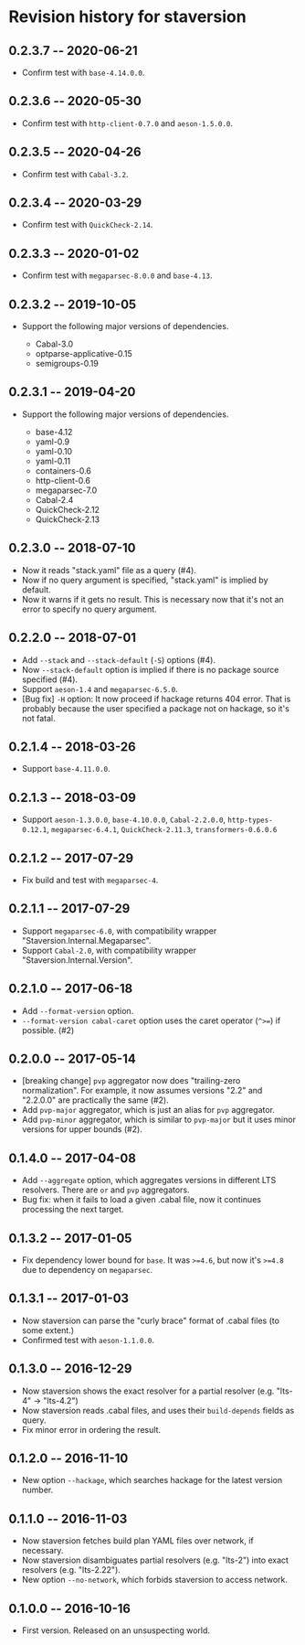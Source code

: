 # Revision history for staversion

## 0.2.3.7  -- 2020-06-21

* Confirm test with `base-4.14.0.0`.

## 0.2.3.6  -- 2020-05-30

* Confirm test with `http-client-0.7.0` and `aeson-1.5.0.0`.

## 0.2.3.5  -- 2020-04-26

* Confirm test with `Cabal-3.2`.

## 0.2.3.4  -- 2020-03-29

* Confirm test with `QuickCheck-2.14`.

## 0.2.3.3  -- 2020-01-02

* Confirm test with `megaparsec-8.0.0` and `base-4.13`.

## 0.2.3.2  -- 2019-10-05

* Support the following major versions of dependencies.

    * Cabal-3.0
    * optparse-applicative-0.15
    * semigroups-0.19

## 0.2.3.1  -- 2019-04-20

* Support the following major versions of dependencies.

    * base-4.12
    * yaml-0.9
    * yaml-0.10
    * yaml-0.11
    * containers-0.6
    * http-client-0.6
    * megaparsec-7.0
    * Cabal-2.4
    * QuickCheck-2.12
    * QuickCheck-2.13


## 0.2.3.0  -- 2018-07-10

* Now it reads "stack.yaml" file as a query (#4).
* Now if no query argument is specified, "stack.yaml" is implied by default.
* Now it warns if it gets no result. This is necessary now that it's
  not an error to specify no query argument.


## 0.2.2.0  -- 2018-07-01

* Add `--stack` and `--stack-default` (`-S`) options (#4).
* Now `--stack-default` option is implied if there is no package source specified (#4).
* Support `aeson-1.4` and `megaparsec-6.5.0`.
* [Bug fix] `-H` option: It now proceed if hackage returns 404
  error. That is probably because the user specified a package not on
  hackage, so it's not fatal.

## 0.2.1.4  -- 2018-03-26

* Support `base-4.11.0.0`.


## 0.2.1.3  -- 2018-03-09

* Support `aeson-1.3.0.0`, `base-4.10.0.0`, `Cabal-2.2.0.0`,
  `http-types-0.12.1`, `megaparsec-6.4.1`, `QuickCheck-2.11.3`,
  `transformers-0.6.0.6`


## 0.2.1.2  -- 2017-07-29

* Fix build and test with `megaparsec-4`.


## 0.2.1.1  -- 2017-07-29

* Support `megaparsec-6.0`, with compatibility wrapper "Staversion.Internal.Megaparsec".
* Support `Cabal-2.0`, with compatibility wrapper "Staversion.Internal.Version".


## 0.2.1.0  -- 2017-06-18

* Add `--format-version` option.
* `--format-version cabal-caret` option uses the caret operator (`^>=`) if possible. (#2)


## 0.2.0.0  -- 2017-05-14

* [breaking change] `pvp` aggregator now does "trailing-zero
  normalization". For example, it now assumes versions "2.2" and
  "2.2.0.0" are practically the same (#2).
* Add `pvp-major` aggregator, which is just an alias for `pvp`
  aggregator.
* Add `pvp-minor` aggregator, which is similar to `pvp-major` but it
  uses minor versions for upper bounds (#2).


## 0.1.4.0  -- 2017-04-08

* Add `--aggregate` option, which aggregates versions in different LTS resolvers.
  There are `or` and `pvp` aggregators.
* Bug fix: when it fails to load a given .cabal file, now it continues processing the next target.


## 0.1.3.2  -- 2017-01-05

* Fix dependency lower bound for `base`.
  It was `>=4.6`, but now it's `>=4.8` due to dependency on `megaparsec`.

## 0.1.3.1  -- 2017-01-03

* Now staversion can parse the "curly brace" format of .cabal files (to some extent.)
* Confirmed test with `aeson-1.1.0.0`.

## 0.1.3.0  -- 2016-12-29

* Now staversion shows the exact resolver for a partial resolver (e.g. "lts-4" -> "lts-4.2")
* Now staversion reads .cabal files, and uses their `build-depends` fields as query.
* Fix minor error in ordering the result.

## 0.1.2.0  -- 2016-11-10

* New option `--hackage`, which searches hackage for the latest version number.

## 0.1.1.0  -- 2016-11-03

* Now staversion fetches build plan YAML files over network, if necessary.
* Now staversion disambiguates partial resolvers (e.g. "lts-2") into exact resolvers (e.g. "lts-2.22").
* New option `--no-network`, which forbids staversion to access network.

## 0.1.0.0  -- 2016-10-16

* First version. Released on an unsuspecting world.
